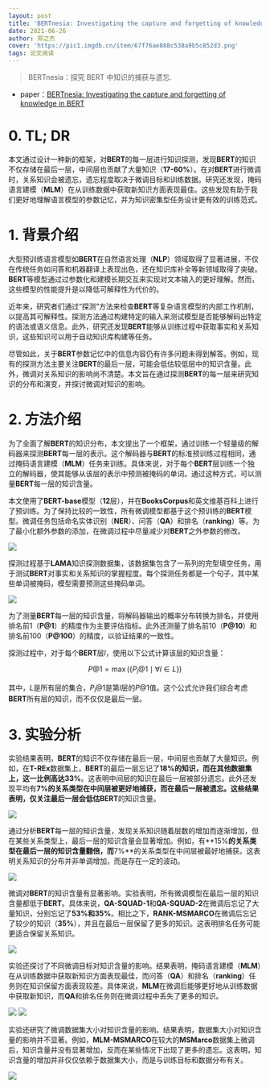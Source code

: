 ```yaml
---
layout: post
title: 'BERTnesia: Investigating the capture and forgetting of knowledge in BERT'
date: 2021-06-26
author: 郑之杰
cover: 'https://pic1.imgdb.cn/item/67f76ae888c538a9b5c852d3.png'
tags: 论文阅读
---
```


> BERTnesia：探究 BERT 中知识的捕获与遗忘.

- paper：[BERTnesia: Investigating the capture and forgetting of knowledge in BERT](https://arxiv.org/abs/2106.02902)


# 0. TL; DR

本文通过设计一种新的框架，对**BERT**的每一层进行知识探测，发现**BERT**的知识不仅存储在最后一层，中间层也贡献了大量知识（**17-60%**）。在对**BERT**进行微调时，关系知识会被遗忘，遗忘程度取决于微调目标和训练数据。研究还发现，掩码语言建模（**MLM**）在从训练数据中获取新知识方面表现最佳。这些发现有助于我们更好地理解语言模型的参数记忆，并为知识密集型任务设计更有效的训练范式。

# 1. 背景介绍

大型预训练语言模型如**BERT**在自然语言处理（**NLP**）领域取得了显著进展，不仅在传统任务如问答和机器翻译上表现出色，还在知识库补全等新领域取得了突破。**BERT**等模型通过过参数化和建模长期交互来实现对文本输入的更好理解。然而，这些模型的性能提升是以降低可解释性为代价的。

近年来，研究者们通过“探测”方法来检查**BERT**等复杂语言模型的内部工作机制，以提高其可解释性。探测方法通过构建特定的输入来测试模型是否能够解码出特定的语法或语义信息。此外，研究还发现**BERT**能够从训练过程中获取事实和关系知识，这些知识可以用于自动知识库构建等任务。

尽管如此，关于**BERT**参数记忆中的信息内容仍有许多问题未得到解答。例如，现有的探测方法主要关注**BERT**的最后一层，可能会低估较低层中的知识含量。此外，微调对关系知识的影响尚不清楚。本文旨在通过探测**BERT**的每一层来研究知识的分布和演变，并探讨微调对知识的影响。

# 2. 方法介绍

为了全面了解**BERT**的知识分布，本文提出了一个框架，通过训练一个轻量级的解码器来探测**BERT**每一层的表示。这个解码器与**BERT**的标准预训练过程相同，通过掩码语言建模（**MLM**）任务来训练。具体来说，对于每个**BERT**层训练一个独立的解码器，使其能够从该层的表示中预测被掩码的单词。通过这种方式，可以测量**BERT**每一层的知识含量。

本文使用了**BERT-base**模型（**12**层），并在**BooksCorpus**和英文维基百科上进行了预训练。为了保持比较的一致性，所有微调模型都基于这个预训练的**BERT**模型。微调任务包括命名实体识别（**NER**）、问答（**QA**）和排名（**ranking**）等。为了最小化额外参数的添加，在微调过程中尽量减少对**BERT**之外参数的修改。

![](https://pic1.imgdb.cn/item/67f76d2d88c538a9b5c854a2.png)

探测过程基于**LAMA**知识探测数据集，该数据集包含了一系列的完型填空任务，用于测试**BERT**对事实和关系知识的掌握程度。每个探测任务都是一个句子，其中某些单词被掩码，模型需要预测这些掩码单词。

![](https://pic1.imgdb.cn/item/67f76d6588c538a9b5c854ed.png)

为了测量**BERT**每一层的知识含量，将解码器输出的概率分布转换为排名，并使用排名前1（**P@1**）的精度作为主要评估指标。此外还测量了排名前10（**P@10**）和排名前100（**P@100**）的精度，以验证结果的一致性。

探测过程中，对于每个**BERT**层$l$，使用以下公式计算该层的知识含量：

$$
P@1=\max(\{P_l@1\mid ∀l∈L\})
$$

其中，$L$是所有层的集合，$P_l @1$是第$l$层的$P@1$值。这个公式允许我们综合考虑**BERT**所有层的知识，而不仅仅是最后一层。

# 3. 实验分析

实验结果表明，**BERT**的知识不仅存储在最后一层，中间层也贡献了大量知识。例如，在**T-REx**数据集上，**BERT**的最后一层忘记了**18%**的知识，而在其他数据集上，这一比例高达**33%**。这表明中间层的知识在最后一层被部分遗忘。此外还发现平均有**7%**的关系类型在中间层被更好地捕获，而在最后一层被遗忘。这些结果表明，仅关注最后一层会低估**BERT**的知识含量。

![](https://pic1.imgdb.cn/item/67f76ebf88c538a9b5c8571f.png)

通过分析**BERT**每一层的知识含量，发现关系知识随着层数的增加而逐渐增加，但在某些关系类型上，最后一层的知识含量会显著增加。例如，有**15%**的关系类型在最后一层的知识含量翻倍，而**7%**的关系类型在中间层被最好地捕获。这表明关系知识的分布并非单调增加，而是存在一定的波动。

![](https://pic1.imgdb.cn/item/67f76f5888c538a9b5c857d9.png)

微调对**BERT**的知识含量有显著影响。实验表明，所有微调模型在最后一层的知识含量都低于**BERT**。具体来说，**QA-SQUAD-1**和**QA-SQUAD-2**在微调后忘记了大量知识，分别忘记了**53%**和**35%**。相比之下，**RANK-MSMARCO**在微调后忘记了较少的知识（**35%**），并且在最后一层保留了更多的知识。这表明排名任务可能更适合保留关系知识。

![](https://pic1.imgdb.cn/item/67f7701188c538a9b5c858f9.png)

实验还探讨了不同微调目标对知识含量的影响。结果表明，掩码语言建模（**MLM**）在从训练数据中获取新知识方面表现最佳，而问答（**QA**）和排名（**ranking**）任务则在知识保留方面表现较差。具体来说，**MLM**在微调后能够更好地从训练数据中获取新知识，而**QA**和排名任务则在微调过程中丢失了更多的知识。

![](https://pic1.imgdb.cn/item/67f76fb088c538a9b5c8584b.png)
![](https://pic1.imgdb.cn/item/67f76fbd88c538a9b5c8586b.png)

实验还研究了微调数据集大小对知识含量的影响。结果表明，数据集大小对知识含量的影响并不显著。例如，**MLM-MSMARCO**在较大的**MSMarco**数据集上微调后，知识含量并没有显著增加，反而在某些情况下出现了更多的遗忘。这表明，知识含量的增加并非仅仅依赖于数据集大小，而是与训练目标和数据分布有关。

![](https://pic1.imgdb.cn/item/67f7706288c538a9b5c85969.png)